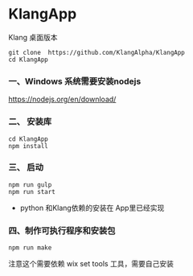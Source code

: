 # KlangApp
Klang 桌面版本
```
git clone  https://github.com/KlangAlpha/KlangApp
cd KlangApp
```

### 一、Windows 系统需要安装nodejs
https://nodejs.org/en/download/

### 二、 安装库
```
cd KlangApp
npm install
```


### 三、 启动

```
npm run gulp
npm run start
```

* python 和Klang依赖的安装在 App里已经实现

### 四、制作可执行程序和安装包
```
npm run make
```

注意这个需要依赖 wix set tools 工具，需要自己安装